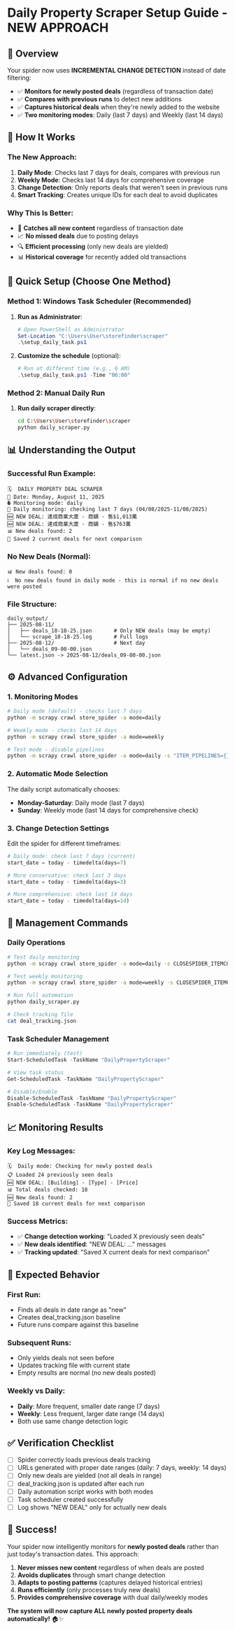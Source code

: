 # Daily Property Scraper Setup Guide - NEW APPROACH

## 🎯 Overview
Your spider now uses **INCREMENTAL CHANGE DETECTION** instead of date filtering:
- ✅ **Monitors for newly posted deals** (regardless of transaction date)
- ✅ **Compares with previous runs** to detect new additions
- ✅ **Captures historical deals** when they're newly added to the website
- ✅ **Two monitoring modes**: Daily (last 7 days) and Weekly (last 14 days)

## 🔄 How It Works

### **The New Approach:**
1. **Daily Mode**: Checks last 7 days for deals, compares with previous run
2. **Weekly Mode**: Checks last 14 days for comprehensive coverage  
3. **Change Detection**: Only reports deals that weren't seen in previous runs
4. **Smart Tracking**: Creates unique IDs for each deal to avoid duplicates

### **Why This Is Better:**
- 🎯 **Catches all new content** regardless of transaction date
- 📈 **No missed deals** due to posting delays
- 🔍 **Efficient processing** (only new deals are yielded)
- 📊 **Historical coverage** for recently added old transactions

## 🚀 Quick Setup (Choose One Method)

### Method 1: Windows Task Scheduler (Recommended)

1. **Run as Administrator**:
   ```powershell
   # Open PowerShell as Administrator
   Set-Location "C:\Users\User\storefinder\scraper"
   .\setup_daily_task.ps1
   ```

2. **Customize the schedule** (optional):
   ```powershell
   # Run at different time (e.g., 6 AM)
   .\setup_daily_task.ps1 -Time "06:00"
   ```

### Method 2: Manual Daily Run

1. **Run daily scraper directly**:
   ```bash
   cd C:\Users\User\storefinder\scraper
   python daily_scraper.py
   ```

## 📊 Understanding the Output

### **Successful Run Example:**
```
🗓️  DAILY PROPERTY DEAL SCRAPER
📅 Date: Monday, August 11, 2025
� Monitoring mode: daily
📍 Daily monitoring: checking last 7 days (04/08/2025-11/08/2025)
🆕 NEW DEAL: 達成商業大廈 - 商舖 - 售$1,013萬
🆕 NEW DEAL: 達成商業大廈 - 商舖 - 售$763萬
📊 New deals found: 2
💾 Saved 2 current deals for next comparison
```

### **No New Deals (Normal):**
```
📊 New deals found: 0
ℹ️  No new deals found in daily mode - this is normal if no new deals were posted
```

### **File Structure:**
```
daily_output/
├── 2025-08-11/
│   ├── deals_18-18-25.json       # Only NEW deals (may be empty)
│   └── scrape_18-18-25.log       # Full logs
├── 2025-08-12/                   # Next day
│   └── deals_09-00-00.json
└── latest.json -> 2025-08-12/deals_09-00-00.json
```

## ⚙️ Advanced Configuration

### 1. **Monitoring Modes**

```bash
# Daily mode (default) - checks last 7 days
python -m scrapy crawl store_spider -a mode=daily

# Weekly mode - checks last 14 days  
python -m scrapy crawl store_spider -a mode=weekly

# Test mode - disable pipelines
python -m scrapy crawl store_spider -a mode=daily -s "ITEM_PIPELINES={}"
```

### 2. **Automatic Mode Selection**
The daily script automatically chooses:
- **Monday-Saturday**: Daily mode (last 7 days)
- **Sunday**: Weekly mode (last 14 days for comprehensive check)

### 3. **Change Detection Settings**

Edit the spider for different timeframes:
```python
# Daily mode: check last 7 days (current)
start_date = today - timedelta(days=7)

# More conservative: check last 3 days
start_date = today - timedelta(days=3)

# More comprehensive: check last 14 days
start_date = today - timedelta(days=14)
```

## 🔧 Management Commands

### **Daily Operations**
```bash
# Test daily monitoring
python -m scrapy crawl store_spider -a mode=daily -s CLOSESPIDER_ITEMCOUNT=10

# Test weekly monitoring  
python -m scrapy crawl store_spider -a mode=weekly -s CLOSESPIDER_ITEMCOUNT=50

# Run full automation
python daily_scraper.py

# Check tracking file
cat deal_tracking.json
```

### **Task Scheduler Management**
```powershell
# Run immediately (test)
Start-ScheduledTask -TaskName "DailyPropertyScraper"

# View task status
Get-ScheduledTask -TaskName "DailyPropertyScraper"

# Disable/Enable
Disable-ScheduledTask -TaskName "DailyPropertyScraper"
Enable-ScheduledTask -TaskName "DailyPropertyScraper"
```

## 📈 Monitoring Results

### **Key Log Messages:**
```
🗓️  Daily mode: Checking for newly posted deals
📋 Loaded 24 previously seen deals  
🆕 NEW DEAL: [Building] - [Type] - [Price]
📊 Total deals checked: 18
🆕 New deals found: 2
💾 Saved 18 current deals for next comparison
```

### **Success Metrics:**
- ✅ **Change detection working**: "Loaded X previously seen deals"
- ✅ **New deals identified**: "NEW DEAL: ..." messages
- ✅ **Tracking updated**: "Saved X current deals for next comparison"

## 🎯 Expected Behavior

### **First Run:**
- Finds all deals in date range as "new"
- Creates deal_tracking.json baseline
- Future runs compare against this baseline

### **Subsequent Runs:**
- Only yields deals not seen before
- Updates tracking file with current state
- Empty results are normal (no new deals posted)

### **Weekly vs Daily:**
- **Daily**: More frequent, smaller date range (7 days)
- **Weekly**: Less frequent, larger date range (14 days)
- Both use same change detection logic

## ✅ Verification Checklist

- [ ] Spider correctly loads previous deals tracking
- [ ] URLs generated with proper date ranges (daily: 7 days, weekly: 14 days)
- [ ] Only new deals are yielded (not all deals in range)
- [ ] deal_tracking.json is updated after each run
- [ ] Daily automation script works with both modes
- [ ] Task scheduler created successfully
- [ ] Log shows "NEW DEAL" only for actually new deals

## 🎉 Success!

Your spider now intelligently monitors for **newly posted deals** rather than just today's transaction dates. This approach:

1. **Never misses new content** regardless of when deals are posted
2. **Avoids duplicates** through smart change detection  
3. **Adapts to posting patterns** (captures delayed historical entries)
4. **Runs efficiently** (only processes truly new deals)
5. **Provides comprehensive coverage** with dual daily/weekly modes

**The system will now capture ALL newly posted property deals automatically!** 🏠✨
